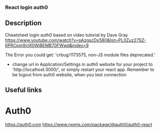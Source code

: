 ### React login auth0

## Description

Cheatsheet login auth0 based on video tutorial by Dave Gray
https://www.youtube.com/watch?v=pAzqscDx580&list=PL0Zuz27SZ-6PRCpm9clX0WiBEMB70FWwd&index=9

The Error you could get:
'crbug/1173575, non-JS module files deprecated.'

-   change url in Application/Settings in auth0 website for your project to 'http://localhost:3000/', or simply restart your react app. Remember to be logout from auth0 website, when you test connection

## Useful links

# Auth0

https://auth0.com
https://www.npmjs.com/package/@auth0/auth0-react
